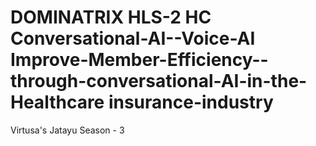 # DOMINATRIX HLS-2 HC Conversational-AI--Voice-AI Improve-Member-Efficiency--through-conversational-AI-in-the-Healthcare insurance-industry
 Virtusa's Jatayu Season - 3

